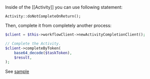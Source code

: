 Inside of the [[Activity]] you can use following statement:

```
Activity::doNotCompleteOnReturn();
```

Then, complete it from completely another process:
```php
$client = $this->workflowClient->newActivityCompletionClient();

// Complete the Activity.
$client->completeByToken(
    base64_decode($taskToken),
    $result,
);
```

See [sample](https://github.com/temporalio/samples-php/tree/master/app/src/AsyncActivityCompletion)
